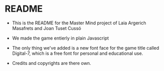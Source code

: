 # README #

- This is the README for the Master Mind project of Laia Argerich Masafrets and Joan Tuset Cussó 

- We made the game entierly in plain Javascript
- The only thing we've added is a new font face for the game title called Digital-7, which is a free font for personal and educational use.
- Credits and copyrights are there own.
